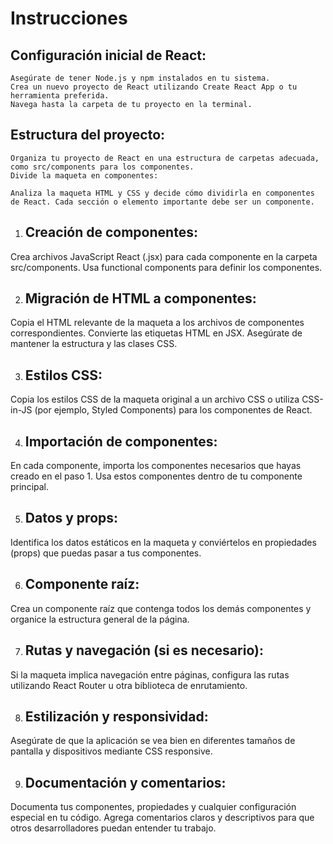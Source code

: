 # Instrucciones


## Configuración inicial de React:
```
Asegúrate de tener Node.js y npm instalados en tu sistema.
Crea un nuevo proyecto de React utilizando Create React App o tu herramienta preferida.
Navega hasta la carpeta de tu proyecto en la terminal.
```
## Estructura del proyecto:
```
Organiza tu proyecto de React en una estructura de carpetas adecuada, como src/components para los componentes.
Divide la maqueta en componentes:

Analiza la maqueta HTML y CSS y decide cómo dividirla en componentes de React. Cada sección o elemento importante debe ser un componente.
```

1. ## Creación de componentes:

Crea archivos JavaScript React (.jsx) para cada componente en la carpeta src/components.
Usa functional components para definir los componentes.

2. ## Migración de HTML a componentes:

Copia el HTML relevante de la maqueta a los archivos de componentes correspondientes.
Convierte las etiquetas HTML en JSX. Asegúrate de mantener la estructura y las clases CSS.

3. ## Estilos CSS:

Copia los estilos CSS de la maqueta original a un archivo CSS o utiliza CSS-in-JS (por ejemplo, Styled Components) para los componentes de React.

4. ## Importación de componentes:

En cada componente, importa los componentes necesarios que hayas creado en el paso 1.
Usa estos componentes dentro de tu componente principal.

5. ## Datos y props:

Identifica los datos estáticos en la maqueta y conviértelos en propiedades (props) que puedas pasar a tus componentes.

6. ## Componente raíz:

Crea un componente raíz que contenga todos los demás componentes y organice la estructura general de la página.

7. ## Rutas y navegación (si es necesario):

Si la maqueta implica navegación entre páginas, configura las rutas utilizando React Router u otra biblioteca de enrutamiento.

8. ## Estilización y responsividad:

Asegúrate de que la aplicación se vea bien en diferentes tamaños de pantalla y dispositivos mediante CSS responsive.

9. ## Documentación y comentarios:

Documenta tus componentes, propiedades y cualquier configuración especial en tu código.
Agrega comentarios claros y descriptivos para que otros desarrolladores puedan entender tu trabajo.
